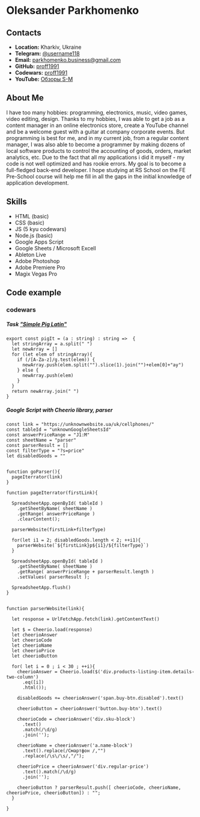# Oleksander Parkhomenko

## Contacts
* **Location:** Kharkiv, Ukraine
* **Telegram:** [@username118](https://t.me/username118)
* **Email:** parkhomenko.business@gmail.com
* **GitHub:** [proff1991](https://github.com/proff1991)
* **Codewars:** [proff1991](https://www.codewars.com/users/proff1991)
* **YouTube:** [Обзоры S-M](https://www.youtube.com/channel/UCV1oB1TOfm6CNKfwRZVFzWQ)

## About Me
I have too many hobbies: programming, electronics, music, video games, video editing, design. Thanks to my hobbies, I was able to get a job as a content manager in an online electronics store, create a YouTube channel and be a welcome guest with a guitar at company corporate events. But programming is best for me, and in my current job, from a regular content manager, I was also able to become a programmer by making dozens of local software products to control the accounting of goods, orders, market analytics, etc. Due to the fact that all my applications i did it myself - my code is not well optimized and has rookie errors. My goal is to become a full-fledged back-end developer. I hope studying at RS School on the FE Pre-School course will help me fill in all the gaps in the initial knowledge of application development.

## Skills 
* HTML (basic)
* CSS (basic)
* JS (5 kyu codewars)
* Node.js (basic)
* Google Apps Script
* Google Sheets / Microsoft Excell
* Ableton Live
* Adobe Photoshop
* Adobe Premiere Pro
* Magix Vegas Pro

## Code example
### codewars 
##### Task ["Simple Pig Latin"](https://www.codewars.com/kata/520b9d2ad5c005041100000f/typescript) 

```
export const pigIt = (a : string) : string =>  {
  let stringArray = a.split(" ")
  let newArray = []
  for (let elem of stringArray){
    if (/[A-Za-z]/g.test(elem)) {
      newArray.push(elem.split("").slice(1).join("")+elem[0]+"ay")
    } else {
      newArray.push(elem)
    }
  }
  return newArray.join(" ")
}
```

##### Google Script with Cheerio library, parser
```
const link = "https://unknownwebsite.ua/uk/cellphones/"
const tableId = "unknownGoogleSheetsId"
const answerPriceRange = "J1:M"
const sheetName = "parser"
const parserResult = []
const filterType = "?s=price"
let disabledGoods = ""


function goParser(){
  pageIterrator(link)
}

function pageIterrator(firstLink){

  SpreadsheetApp.openById( tableId )
    .getSheetByName( sheetName )
    .getRange( answerPriceRange )
    .clearContent();

  parserWebsite(firstLink+filterType)

  for(let i1 = 2; disabledGoods.length < 2; ++i1){
    parserWebsite(`${firstLink}p${i1}/${filterType}`)
  }

  SpreadsheetApp.openById( tableId )
    .getSheetByName( sheetName )
    .getRange( answerPriceRange + parserResult.length )
    .setValues( parserResult );

  SpreadsheetApp.flush()
}


function parserWebsite(link){

  let response = UrlFetchApp.fetch(link).getContentText()

  let $ = Cheerio.load(response)
  let cheerioAnswer
  let cheerioCode
  let cheerioName
  let cheerioPrice
  let cheerioButton

  for( let i = 0 ; i < 30 ; ++i){
    cheerioAnswer = Cheerio.load($('div.products-listing-item.details-two-column')
      .eq([i])
      .html());

    disabledGoods += cheerioAnswer('span.buy-btn.disabled').text()

    cheerioButton = cheerioAnswer('button.buy-btn').text()

    cheerioCode = cheerioAnswer('div.sku-block')
      .text()
      .match(/\d/g)
      .join('');

    cheerioName = cheerioAnswer('a.name-block')
      .text().replace(/Смартфон /,"")
      .replace(/\s\/\s/,"/");

    cheerioPrice = cheerioAnswer('div.regular-price')
      .text().match(/\d/g)
      .join('');

    cheerioButton ? parserResult.push([ cheerioCode, cheerioName, cheerioPrice, cheerioButton]) : "";
  }
  
}
```